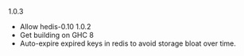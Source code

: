 1.0.3
* Allow hedis-0.10
1.0.2
* Get building on GHC 8
* Auto-expire expired keys in redis to avoid storage bloat over time.
